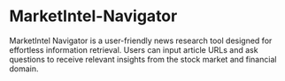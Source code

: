 # MarketIntel-Navigator
MarketIntel Navigator is a user-friendly news research tool designed for effortless information retrieval. Users can input article URLs and ask questions to receive relevant insights from the stock market and financial domain.

